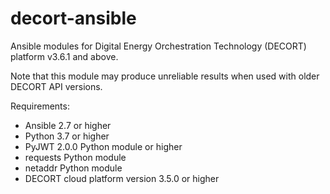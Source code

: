 # decort-ansible
Ansible modules for Digital Energy Orchestration Technology (DECORT) platform v3.6.1 and above.

Note that this module may produce unreliable results when used with older DECORT API versions. 

Requirements:
* Ansible 2.7 or higher
* Python 3.7 or higher
* PyJWT 2.0.0 Python module or higher
* requests Python module
* netaddr Python module
* DECORT cloud platform version 3.5.0 or higher
